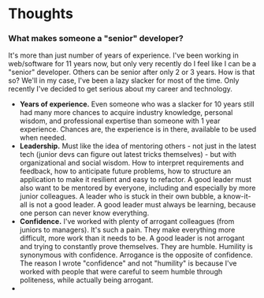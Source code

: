 # Thoughts

### What makes someone a "senior" developer?

It's more than just number of years of experience. I've been working in web/software for 11 years now, but only very recently do I feel like I can be a "senior" developer. Others can be senior after only 2 or 3 years. How is that so? We'll in my case, I've been a lazy slacker for most of the time. Only recently I've decided to get serious about my career and technology.

* **Years of experience.**  Even someone who was a slacker for 10 years still had many more chances to acquire industry knowledge, personal wisdom, and professional expertise than someone with 1 year experience. Chances are, the experience is in there, available to be used when needed.
* **Leadership.** Must like the idea of mentoring others - not just in the latest tech \(junior devs can figure out latest tricks themselves\) - but with organizational and social wisdom. How to interpret requirements and feedback, how to anticipate future problems, how to structure an application to make it resilient and easy to refactor. A good leader must also want to be mentored by everyone, including and especially by more junior colleagues. A leader who is stuck in their own bubble, a know-it-all is not a good leader. A good leader must always be learning, because one person can never know everything.
* **Confidence.**  I've worked with plenty of arrogant colleagues \(from juniors to managers\). It's such a pain. They make everything more difficult, more work than it needs to be. A good leader is not arrogant and trying to constantly prove themselves. They are humble. Humility is synonymous with confidence. Arrogance is the opposite of confidence. The reason I wrote "confidence" and not "humility" is because I've worked with people that were careful to seem humble through politeness, while actually being arrogant.
* 
